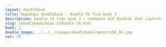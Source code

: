 ```yaml
---
layout: doodlebook
title: Wupadupa doodlebook - doodle 74 from book 3
description: Doodle 74 from book 3 - Comments and doodles that capture the essence of this event  
slug: /doodlebook/book-3/doodle-74.html
book: 3
doodle_image: ../../../images/doodlebook/amnesty04_04.jpg
ref: 74
---	  
```

																																																																							